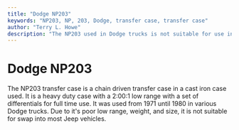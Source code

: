 ```yaml
---
title: "Dodge NP203"
keywords: "NP203, NP, 203, Dodge, transfer case, transfer case"
author: "Terry L. Howe"
description: "The NP203 used in Dodge trucks is not suitable for use in a Jeep truck."
---
```

# Dodge NP203

The NP203 transfer case is a chain driven transfer case in a cast iron case used. It is a heavy duty case with a 2:00:1 low range with a set of differentials for full time use. It was used from 1971 until 1980 in various Dodge trucks. Due to it's poor low range, weight, and size, it is not suitable for swap into most Jeep vehicles.